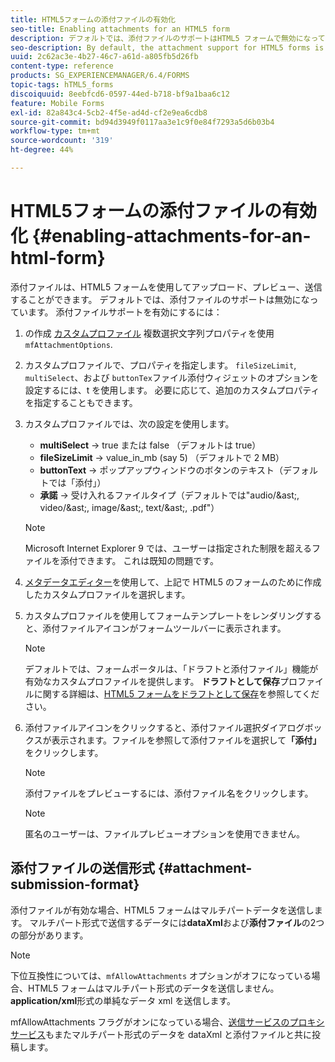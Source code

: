 ```yaml
---
title: HTML5フォームの添付ファイルの有効化
seo-title: Enabling attachments for an HTML5 form
description: デフォルトでは、添付ファイルのサポートはHTML5 フォームで無効になっています。
seo-description: By default, the attachment support for HTML5 forms is disabled.
uuid: 2c62ac3e-4b27-46c7-a61d-a805fb5d26fb
content-type: reference
products: SG_EXPERIENCEMANAGER/6.4/FORMS
topic-tags: hTML5_forms
discoiquuid: 8eebfcd6-0597-44ed-b718-bf9a1baa6c12
feature: Mobile Forms
exl-id: 82a843c4-5cb2-4f5e-ad4d-cf2e9ea6cdb8
source-git-commit: bd94d3949f0117aa3e1c9f0e84f7293a5d6b03b4
workflow-type: tm+mt
source-wordcount: '319'
ht-degree: 44%

---
```


# HTML5フォームの添付ファイルの有効化 {#enabling-attachments-for-an-html-form}

添付ファイルは、HTML5 フォームを使用してアップロード、プレビュー、送信することができます。 デフォルトでは、添付ファイルのサポートは無効になっています。 添付ファイルサポートを有効にするには：

1. の作成 [カスタムプロファイル](/help/forms/using/custom-profile.md) 複数選択文字列プロパティを使用 `mfAttachmentOptions`.
1. カスタムプロファイルで、プロパティを指定します。 `fileSizeLimit`, `multiSelect`、および `buttonTex`ファイル添付ウィジェットのオプションを設定するには、t を使用します。 必要に応じて、追加のカスタムプロパティを指定することもできます。

1. カスタムプロファイルでは、次の設定を使用します。

   * **multiSelect** -> true または false （デフォルトは true）
   * **fileSizeLimit** -> value_in_mb (say 5) （デフォルトで 2 MB）
   * **buttonText** -> ポップアップウィンドウのボタンのテキスト（デフォルトでは「添付」）
   * **承諾** -> 受け入れるファイルタイプ（デフォルトでは&quot;audio/&amp;ast;, video/&amp;ast;, image/&amp;ast;, text/&amp;ast;, .pdf&quot;）

   >[!NOTE]
   >
   >Microsoft Internet Explorer 9 では、ユーザーは指定された制限を超えるファイルを添付できます。 これは既知の問題です。

1. [メタデータエディター](/help/forms/using/manage-form-metadata.md)を使用して、上記で HTML5 のフォームのために作成したカスタムプロファイルを選択します。
1. カスタムプロファイルを使用してフォームテンプレートをレンダリングすると、添付ファイルアイコンがフォームツールバーに表示されます。

   >[!NOTE]
   >
   >デフォルトでは、フォームポータルは、「ドラフトと添付ファイル」機能が有効なカスタムプロファイルを提供します。 **ドラフトとして保存**&#x200B;プロファイルに関する詳細は、[HTML5 フォームをドラフトとして保存](/help/forms/using/saving-html5-form-draft.md)を参照してください。

1. 添付ファイルアイコンをクリックすると、添付ファイル選択ダイアログボックスが表示されます。ファイルを参照して添付ファイルを選択して&#x200B;**「添付」**&#x200B;をクリックします。

   >[!NOTE]
   >
   >添付ファイルをプレビューするには、添付ファイル名をクリックします。

   >[!NOTE]
   >
   >匿名のユーザーは、ファイルプレビューオプションを使用できません。

## 添付ファイルの送信形式 {#attachment-submission-format}

添付ファイルが有効な場合、HTML5 フォームはマルチパートデータを送信します。 マルチパート形式で送信するデータには&#x200B;**dataXml**&#x200B;および&#x200B;**添付ファイル**&#x200B;の2つの部分があります。

>[!NOTE]
>
>下位互換性については、`mfAllowAttachments` オプションがオフになっている場合、HTML5 フォームはマルチパート形式のデータを送信しません。**application/xml**&#x200B;形式の単純なデータ xml を送信します。

mfAllowAttachments フラグがオンになっている場合、[送信サービスのプロキシサービス](/help/forms/using/service-proxy.md)もまたマルチパート形式のデータを dataXml と添付ファイルと共に投稿します。
